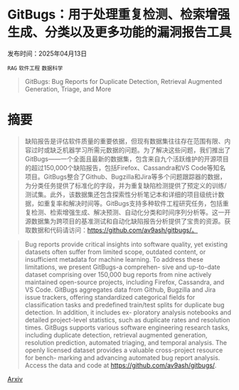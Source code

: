 # GitBugs：用于处理重复检测、检索增强生成、分类以及更多功能的漏洞报告工具

发布时间：2025年04月13日

`RAG` `软件工程` `数据科学`

> GitBugs: Bug Reports for Duplicate Detection, Retrieval Augmented Generation, Triage, and More

# 摘要

> 缺陷报告是评估软件质量的重要依据，但现有数据集往往存在范围有限、内容过时或缺乏机器学习所需元数据的问题。为了解决这些问题，我们推出了GitBugs——一个全面且最新的数据集，包含来自九个活跃维护的开源项目的超过150,000个缺陷报告，包括Firefox、Cassandra和VS Code等知名项目。GitBugs整合了Github、Bugzilla和Jira等多个问题跟踪器的数据，为分类任务提供了标准化的字段，并为重复缺陷检测提供了预定义的训练/测试集。此外，该数据集还包含探索性分析笔记本和详细的项目级统计数据，如重复率和解决时间等。GitBugs支持多种软件工程研究任务，包括重复检测、检索增强生成、解决预测、自动化分类和时间序列分析等。这一开源数据集为跨项目的基准测试和自动化缺陷报告分析提供了宝贵的资源。获取数据和代码请访问：https://github.com/av9ash/gitbugs/。

> Bug reports provide critical insights into software quality, yet existing datasets often suffer from limited scope, outdated content, or insufficient metadata for machine learning. To address these limitations, we present GitBugs-a comprehen- sive and up-to-date dataset comprising over 150,000 bug reports from nine actively maintained open-source projects, including Firefox, Cassandra, and VS Code. GitBugs aggregates data from Github, Bugzilla and Jira issue trackers, offering standardized categorical fields for classification tasks and predefined train/test splits for duplicate bug detection. In addition, it includes ex- ploratory analysis notebooks and detailed project-level statistics, such as duplicate rates and resolution times. GitBugs supports various software engineering research tasks, including duplicate detection, retrieval augmented generation, resolution prediction, automated triaging, and temporal analysis. The openly licensed dataset provides a valuable cross-project resource for bench- marking and advancing automated bug report analysis. Access the data and code at https://github.com/av9ash/gitbugs/.

[Arxiv](https://arxiv.org/abs/2504.09651)